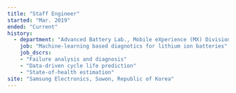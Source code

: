 ```yaml
---
title: "Staff Engineer"
started: "Mar. 2019"
ended: "Current"
history:
  - department: "Advanced Battery Lab., Mobile eXperience (MX) Division"
    job: "Machine-learning based diagnotics for lithium ion batteries"
    job_dscrs:
    - "Failure analysis and diagnosis"
    - "Data-driven cycle life prediction"
    - "State-of-health estimation"
site: "Samsung Electronics, Suwon, Republic of Korea"
---
```

